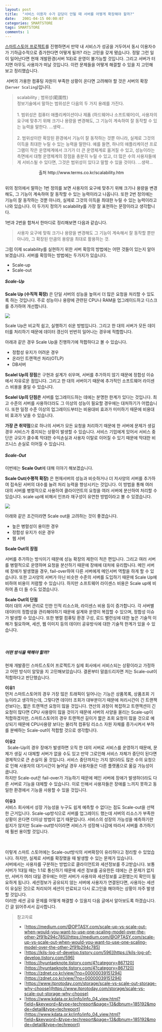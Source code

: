 ```yaml
---
layout: post
title:  "서비스 이용자 수가 감당이 안될 때 서버를 어떻게 확장해야 할까?"
date:   2001-04-15 00:00:07
categories: SMARTSTORE
tags: SMARTSTORE
comments: 1
---
```

 
 [스마트스토어 프로젝트](https://github.com/f-lab-edu/smart-store)를 진행하면서 만약 내 서비스가 성공을 거두어서 동시 이용자수가 기하급수적으로 증가한다면 어떻게 될까? 라는 고민을 갖게 됐습니다. 정말 그런 일이 일어난다면 현재 개발환경(서버 1대)로 운영이 불가능할 것입니다. 그리고 서버가 터지면 아무도 사용자가 떠날 것입니다. 이런 문제들을 어떻게 해결할 수 있을 지 고민해 보고 정리했습니다.
<br>  
 
&nbsp;서버의 가용한 컴퓨팅 자원이 부족한 상황이 온다면 고려해야 할 것은 서버의 확장(`Server Scaling`)입니다. <br>  


> scalability ; 범위성(範圍性) <br> 
정보기술에서 말하는 범위성은 다음의 두 가지 용례를 가진다. <br><br>   1. 범위성은 컴퓨터 애플리케이션이나 제품 (하드웨어나 소프트웨어)이, 사용자의 요구에 맞추기 위해 크기나 용량을 변경해도, 그 기능이 계속하여 잘 동작할 수 있는 능력을 말한다. ...생략...<br><br>  2. 범위성이란 확장된 환경에서 기능이 잘 동작하는 것뿐 아니라, 실제로 그것의 이득을 최대한 누릴 수 있는 능력을 말한다. 예를 들면, 하나의 애플리케이션 프로그램이 작은 운영체계에서 크기가 더 큰 운영체계로 옮겨질 수 있고, 성능이라는 측면에서 대형 운영체계의 장점을 충분히 누릴 수 있고, 더 많은 수의 사용자들에게 서비스될 수 있다면, 그것은 범위성이 있다고 말할 수 있을 것이다. ...생략...
<p align="center">출처 http://www.terms.co.kr/scalability.htm</p>
<br>  
위의 정의에서 말하는 1번 정의를 보면 사용자의 요구에 맞추기 위해 크기나 용량을 변경해도, 그 기능이 계속하여 잘 동작할 수 있는 능력이라고 나옵니다. 또한 2번 정의에는 기능이 잘 동작하는 것뿐 아니라, 실제로 그것의 이득을 최대한 누릴 수 있는 능력이라고 나와 있습니다. 이 두가지 정의가 scalability를 가장 잘 표현하는 문장이라고 생각합니다.

1번과 2번을 합쳐서 한마디로 정리해보면 다음과 같습니다. 
> 사용자 요구에 맞춰 크기나 용량을 변경해도 그 기능이 계속해서 잘 동작할 뿐만 아니라, 그 확장된 만큼의 용량을 최대로 활용하는 것. 


그럼 이제 scalability를 실현하기 위한 서버 확장의 방법에는 어떤 것들이 있는지 알아보겠습니다. 
서버를 확장하는 방법에는 두가지가 있습니다. 
- Scale-up
- Scale-out

##### Scale-Up

__Scale Up (수직적 확장)__ 은 단일 서버의 성능을 높여서 더 많은 요청을 처리할 수 있도록 하는 것입니다. 주로 성능이나 용량에 관련된 CPU나 RAM을 업그레이드하고 디스크를 추가하여 개선합니다.  

<p style="align=center;">
  <img src="https://user-images.githubusercontent.com/37571052/121654195-6f100680-cad8-11eb-873e-4805a92eb06c.png" style="width=600px;" >
</p>  
Scale Up은 비교적 쉽고, 실행하기 쉬운 방법입니다. 그리고 한 대의 서버가 모든 데이터를 처리하기 때문에 데이터 갱신이 빈번히 일어나는 경우에 적합합니다. 

아래과 같은 경우 Scale Up을 진행하기에 적합하다고 볼 수 있습니다. 

- 정합성 유지가 어려운 경우
- 온라인 트랜잭션 처리(OTLP)
- DB서버

**Scalel Up의 장점**은 구현과 설계가 쉬우며,  서버를 추가하지 않기 때문에 정합성 이슈에서 자유로운 점입니다. 그리고 한 대의 서버이기 때문에 추가적인 소프트웨어 라이센스 비용을 줄일 수 있습니다.  

**Scalel Up의 단점은** 서버를 업그레이드하는 데에는 분명한 한계가 있다는 것입니다. 최고 수준의 서버를 사용하더라도 그 이상의 성능이 필요할 경우에는 대처하기가 어렵습니다. 또한 일정 수준 이상의 업그레이드부터는 비용대비 효과가 미미하기 때문에 비용대비 효과가 낮을 수 있습니다.  

**가장 큰 취약점**으로 하나의 서버가 모든 요청을 처리하기 때문에 한 서버에 문제가 생길경우 서비스가 중지되는 상황이 발생할 수 있습니다. 서비스 기업에게 있어서 서비스 중단은 규모가 클수록 막대한 수익손실과 사용자 이탈로 이어질 수 있기 때문에 막대한 비즈니스 손실로 이어질 수 있습니다. 

 
##### Scale-Out
이번에는 **Scale Out**에 대해 이야기 해보겠습니다.

__Scale Out(수평적 확장)__ 은 현재서버의 성능과 비슷하거나 더 저사양의 서버를 추가하여 접속된 서버의 대수를 늘려 처리 능력을 향상시키는 것입니다. 이 방법을 통해 여러 대의 서버를 병렬적으로 사용하여 클라이언트의 요청을 여러 서버에 분산하여 처리할 수 있습니다. scale up에 비해서 인프라 재구성이 유연한 방법이라고 볼 수 있겠습니다. 

<p style="align=center;">
  <img src="https://user-images.githubusercontent.com/37571052/121654557-cf9f4380-cad8-11eb-9396-6cb616df46cf.png" style="width=600px;" >
</p>  
 
아래와 같은 조건이라면 Scale out을 고려하는 것이 좋겠습니다. 

- 높은 병렬성이 용이한 경우
- 정합성 유지가 쉬운 경우
- 웹 서버

**Scale Out의 장점**<br> 

서버를 추가하는 방식이기 때문에 성능 확장의 제한이 적은 편입니다.  그리고 여러 서버를 병렬적으로 운영하며 요청을 분산하기 때문에 장애에 대처에 유리합니다. 메인 서버에 장애가 발생했을 경우, fail-over하여 다른 서버에게 메인서버 역할을 하게 할 수 있습니다. 또한 고사양의 서버가 아닌 비슷한 수준의 서버를 도입하기 때문에 Scale Up에 비하여 비용이 저렴할 수 있습니다. 하지만 소프트웨어 라이센스 비용은 Scale up에 비하여 좀 더 들 수도 있겠습니다.

**Scale Out의 단점**<br> 
여러 대의 서버 관리로 인한 인적 리소스와, 라이센스 비용 등이 증가합니다.  각 서버별 데이터의 정합성을 관리해야하기 때문에 설계와 운영이 복잡할 수 있으며, 정합성 이슈가 발생할 수 있습니다. 또한 병렬 컴퓨팅 환경 구성, 로드 밸런싱에 대한 높은 기술적 이해가 필요하며, 세션, 웹 이미지 등의 데이터 공유방식에 대한 기술적 한계가 있을 수 있습니다. 
<br> <br> <br> 

##### 어떤 방식을 택해야 할까?

 현재 개발중인 스마트스토어 프로젝트가 실제 회사에서 서비스되는 상황이라고 가정하고 어떤 방식이 알맞을 지 고민해보았습니다. 
 결론부터 말씀드리자면 저는  Scale-out이 적합하다고 판단했습니다. <br> 
 
 **이유1**<br> 
 먼저 스마트스토어의 경우 가장 많은 트래픽이 일어나는 기능은 상품목록, 상품조회 기능이라고 생각하는데, 그렇다면 데이터 조회가 대부분이기 때문에 처리시간이 긴 트랜잭션보다는,  짧은 트랜잭션 요청이 많을 것입니다. 연산의 과정이 복잡하고 트랜잭션이 긴 요청이 많다면 CPU 사용량이 많을 것이기 때문에 서버의 사양을 올리는 Scale-up이 적합하겠지만, 스마트스토어의 경우 트랜잭션 길이가 짧은 조회 요청이 많을 것으로 예상되기 때문에 CPU사용량 보다는 물리적 컴퓨팅 리소스 자원 자체를 증가시켜서 부하를 분배하는 Scale-out이 적합할 것으로 생각합니다.
<br> 
<br> 
**이유2**<br> 
&nbsp; Scale-Up의 경우 장애가 발생하면 오직 한 대의 서버로 서비스를 운영하기 때문에, 문제가 생길 시 대체할 서버가 없을 수도 있고 만약 그로인해 서비스 자체가 중단이 된다면 경제적으로 큰 손실이 올 것입니다. 서비스 중단까지는 가지 않더라도 많은 수의 요청으로 인해 사용자의 대기시간이 늘어날 경우 사용자들은 다른 플랫폼으로 옮길 가능성이 큽니다.<br> 
 하지만 Scale-out은 fail-over가 가능하기 때문에 메인 서버에 장애가 발생하더라도 다른 서버로 기능을 대체할 수 있습니다. 이로 인해서 사용자들은 장애를 느끼지 못하고 동일한 환경에서 기능을 사용할 수 있을 것입니다. 
<br> 
<br> 
**이유3**<br> 
  서비스 회사에서 성장 가능성을 누구도 쉽게 예측할 수 없다는 점도 Scale-out을 선택한 근거입니다. Scale-up방식으로 서버를 업그레이드 했는데 서버의 리소스가 부족한 상황이 온다면 더이상 방법이 없기 때문입니다. 서비스의 성장의 가능성을 예측하기란 쉽지가 않지만 Scale-out방식이라면 서비스가 성장해 나감에 따라서 서버를 추가하기에 훨씬 용이할 것입니다. 
 <br> <br> <br>
 
 이렇게 스마트 스토어에는 Scale-out방식의 서버확장이 유리하다고 정리할 수 있었습니다. 하지만, 실제로 서버를 확장했을 때 발생할 수 있는 문제가 있습니다. <br> 
 서버에서는 사용자를 구분하는 방법으로 클라이언트와 세션정보를 주고받습니다. 보통 서버가 1대일 때는 1:1로 통신하기 때문에 세션 정보를 공유한든 데에는 큰 문제가 없지만, 서버가 여러 대일 경우에는 어떤 서버가 사용자와 세션정보를 교환했는지 확인이 필요하게 됩니다. 세션정보가 공유되지 않는 서버에 사용자가 연결된다면, 사용자는 세션이 유실된 것으로 처리되어 세션이 만료되고 다시 로그인을 해야하는 상황이 자주 발생할 것입니다. <br> 
 이러한 세션 공유 문제를 어떻게 해결할 수 있을지 다음 글에서 알아보도록 하겠습니다. 
 긴 글 읽어주셔서 감사합니다. 
 
 
 
 >참고자료
 >- [https://medium.com/@OPTASY.com/scale-up-vs-scale-out-when-would-you-want-to-use-one-scaling-model-over-the-other-2f91b294c785](https://medium.com/@OPTASY.com/scale-up-vs-scale-out-when-would-you-want-to-use-one-scaling-model-over-the-other-2f91b294c785)
 >- [https://kils-log-of-develop.tistory.com/596](https://kils-log-of-develop.tistory.com/596)
 >- [https://hyuntaeknote.tistory.com/4?category=867120](https://hyuntaeknote.tistory.com/4?category=867120)
 >- [https://zdnet.co.kr/view/?no=00000039151294](https://zdnet.co.kr/view/?no=00000039151294)
 >- [https://www.itprotoday.com/storage/scale-vs-scale-out-storage-why-choose](https://www.itprotoday.com/storage/scale-vs-scale-out-storage-why-choose)
 >- [https://www.kdata.or.kr/info/info_04_view.html?field=&keyword=&type=techreport&page=13&dbnum=185192&mode=detail&type=techreport](https://www.kdata.or.kr/info/info_04_view.html?field=&keyword=&type=techreport&page=13&dbnum=185192&mode=detail&type=techreport)
